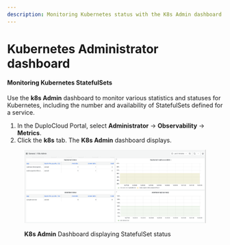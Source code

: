 ```yaml
---
description: Monitoring Kubernetes status with the K8s Admin dashboard
---
```


# Kubernetes Administrator dashboard

#### Monitoring Kubernetes StatefulSets&#x20;

Use the **k8s Admin** dashboard to monitor various statistics and statuses for Kubernetes, including the number and availability of StatefulSets defined for a service.

1. In the DuploCloud Portal, select **Administrator** -> **Observability** -> **Metrics**.
2. Click the **k8s** tab. The **K8s Admin** dashboard displays.

<figure><img src="../../.gitbook/assets/k8_statefulSet_dash (1).png" alt=""><figcaption><p><strong>K8s Admin</strong> Dashboard displaying StatefulSet status</p></figcaption></figure>
